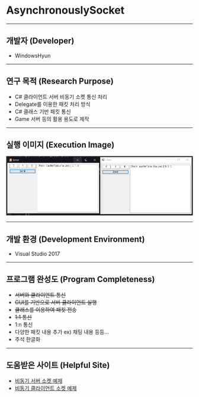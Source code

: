 # AsynchronouslySocket

----------
개발자 (Developer)
----------
+ WindowsHyun

---------
연구 목적 (Research Purpose)
---------
+ C# 클라이언트 서버 비동기 소켓 통신 처리
+ Delegate를 이용한 패킷 처리 방식
+ C# 클래스 기반 패킷 통신
+ Game 서버 등의 활용 용도로 제작

---------
실행 이미지 (Execution Image)
---------
![Image01](https://github.com/WindowsHyun/AsynchronouslySocket/raw/master/Document/ProgeamStartImage.PNG)

---------
개발 환경 (Development Environment)
---------
+ Visual Studio 2017

---------
프로그램 완성도 (Program Completeness)
---------
+ ~~서버와 클라이언트 통신~~
+ ~~GUI를 기반으로 서버 클라이언트 실행~~
+ ~~클래스를 이용하여 패킷 전송~~
+ ~~1:1 통신~~
+ 1:n 통신
+ 다양한 패킷 내용 추가 ex) 채팅 내용 등등...
+ 주석 한글화

---------
도움받은 사이트 (Helpful Site)
---------
+ [비동기 서버 소켓 예제](https://docs.microsoft.com/ko-kr/dotnet/framework/network-programming/asynchronous-server-socket-example)
+ [비동기 클라이언트 소켓 예제](https://docs.microsoft.com/ko-kr/dotnet/framework/network-programming/asynchronous-client-socket-example)
